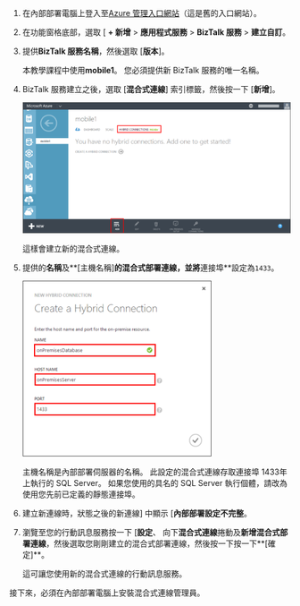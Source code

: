 
1. 在內部部署電腦上登入至[Azure 管理入口網站](http://manager.windowsazure.com)（這是舊的入口網站）。

2. 在功能窗格底部，選取 [ **+ 新增** > **應用程式服務** > **BizTalk 服務** > **建立自訂**。

3. 提供**BizTalk 服務名稱**，然後選取 [**版本**]。 

    本教學課程中使用**mobile1**。 您必須提供新 BizTalk 服務的唯一名稱。

4. BizTalk 服務建立之後，選取 [**混合式連線**] 索引標籤，然後按一下 [**新增**]。

    ![新增混合式連線](./media/hybrid-connections-create-new/3.png)

    這樣會建立新的混合式連線。

5. 提供的**名稱**及**[主機名稱]**的混合式部署連線，並將**連接埠**設定為`1433`。 
  
    ![設定混合式連線](./media/hybrid-connections-create-new/4.png)

    主機名稱是內部部署伺服器的名稱。 此設定的混合式連線存取連接埠 1433年上執行的 SQL Server。 如果您使用的具名的 SQL Server 執行個體，請改為使用您先前已定義的靜態連接埠。

6. 建立新連線時，狀態之後的新連線] 中顯示 [**內部部署設定不完整**。

7. 瀏覽至您的行動訊息服務按一下 [**設定**、 向下**混合式連線**捲動及**新增混合式部署連線**，然後選取您剛剛建立的混合式部署連線，然後按一下按一下**[確定]**。

    這可讓您使用新的混合式連線的行動訊息服務。

接下來，必須在內部部署電腦上安裝混合式連線管理員。